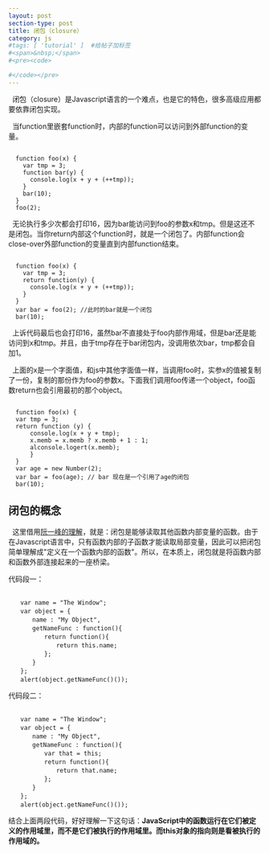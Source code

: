 ```yaml
---
layout: post
section-type: post
title: 闭包（closure）
category: js
#tags: [ 'tutorial' ]  #给帖子加标签
#<span>&nbsp;</span>
#<pre><code>

#</code></pre>
---
```


<span>&nbsp;&nbsp;</span>闭包（closure）是Javascript语言的一个难点，也是它的特色，很多高级应用都要依靠闭包实现。

<span>&nbsp;&nbsp;</span>当function里嵌套function时，内部的function可以访问到外部function的变量。
<pre><code>
  function foo(x) {
    var tmp = 3;
    function bar(y) {
      console.log(x + y + (++tmp));
    }
    bar(10);
  }
  foo(2);
</code></pre>
<span>&nbsp;&nbsp;</span>无论执行多少次都会打印16，因为bar能访问到foo的参数x和tmp。但是这还不是闭包。当你return内部这个function时，就是一个闭包了。内部function会close-over外部function的变量直到内部function结束。
<pre><code>
  function foo(x) {
    var tmp = 3;
    return function(y) {
      console.log(x + y + (++tmp));
    }
  }
  var bar = foo(2); //此时的bar就是一个闭包
  bar(10);
</code></pre>
<span>&nbsp;&nbsp;</span>上诉代码最后也会打印16，虽然bar不直接处于foo内部作用域，但是bar还是能访问到x和tmp。并且，由于tmp存在于bar闭包内，没调用依次bar，tmp都会自加1。

<span>&nbsp;&nbsp;</span>上面的x是一个字面值，和js中其他字面值一样，当调用foo时，实参x的值被复制了一份，复制的那份作为foo的参数x。下面我们调用foo传递一个object，foo函数return也会引用最初的那个object。
<pre><code>
  function foo(x) {
  var tmp = 3;
  return function (y) {
      console.log(x + y + tmp);
      x.memb = x.memb ? x.memb + 1 : 1;
      alconsole.logert(x.memb);
      }
  }
  var age = new Number(2);
  var bar = foo(age); // bar 现在是一个引用了age的闭包
  bar(10);
</code></pre>

##  闭包的概念
<span>&nbsp;&nbsp;</span>这里借用<a href="http://www.ruanyifeng.com/blog/2009/08/learning_javascript_closures.html">阮一峰的理解</a>，就是：闭包是能够读取其他函数内部变量的函数。由于在Javascript语言中，只有函数内部的子函数才能读取局部变量，因此可以把闭包简单理解成"定义在一个函数内部的函数"。所以，在本质上，闭包就是将函数内部和函数外部连接起来的一座桥梁。

代码段一：
<pre><code>
　　var name = "The Window";
　　var object = {
　　　　name : "My Object",
　　　　getNameFunc : function(){
　　　　　　return function(){
　　　　　　　　return this.name;
　　　　　　};
　　　　}
　　};
　　alert(object.getNameFunc()());
</code></pre>
代码段二：
<pre><code>
　　var name = "The Window";
　　var object = {
　　　　name : "My Object",
　　　　getNameFunc : function(){
　　　　　　var that = this;
　　　　　　return function(){
　　　　　　　　return that.name;
　　　　　　};
　　　　}
　　};
　　alert(object.getNameFunc()());
</code></pre>
结合上面两段代码，好好理解一下这句话：<strong>JavaScript中的函数运行在它们被定义的作用域里，而不是它们被执行的作用域里。而this对象的指向则是看被执行的作用域的。</strong>
